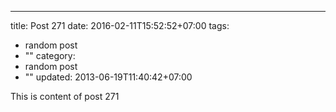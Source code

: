 ---
title: Post 271
date: 2016-02-11T15:52:52+07:00
tags:
  - random post
  - ""
category:
  - random post
  - ""
updated: 2013-06-19T11:40:42+07:00

This is content of post 271